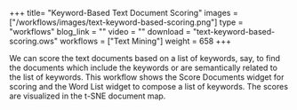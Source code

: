 +++
title= "Keyword-Based Text Document Scoring"
images =  ["/workflows/images/text-keyword-based-scoring.png"]
type = "workflows"
blog_link =  ""
video = ""
download = "text-keyword-based-scoring.ows"
workflows = ["Text Mining"]
weight = 658
+++

We can score the text documents based on a list of keywords, say, to find the documents which include the keywords or are semantically related to the list of keywords. This workflow shows the Score Documents widget for scoring and the Word List widget to compose a list of keywords. The scores are visualized in the t-SNE document map.
